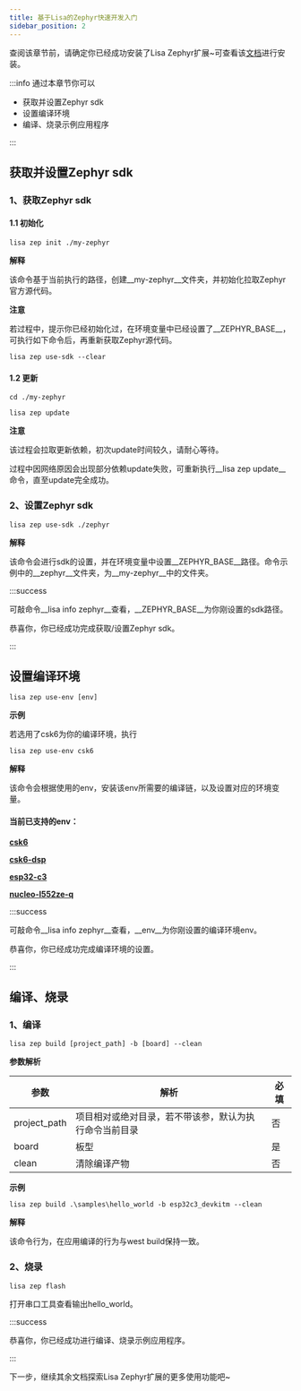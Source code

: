 ```yaml
---
title: 基于Lisa的Zephyr快速开发入门
sidebar_position: 2
---
```


查阅该章节前，请确定你已经成功安装了Lisa Zephyr扩展~可查看该[文档](./installation)进行安装。

:::info 通过本章节你可以

- 获取并设置Zephyr sdk
- 设置编译环境
- 编译、烧录示例应用程序

:::

## 获取并设置Zephyr sdk

### 1、获取Zephyr sdk

#### 1.1 初始化

```shell
lisa zep init ./my-zephyr
```

__解释__

该命令基于当前执行的路径，创建__my-zephyr__文件夹，并初始化拉取Zephyr官方源代码。

__注意__

若过程中，提示你已经初始化过，在环境变量中已经设置了__ZEPHYR_BASE__，可执行如下命令后，再重新获取Zephyr源代码。

```shell
lisa zep use-sdk --clear
```
#### 1.2 更新

```shell
cd ./my-zephyr

lisa zep update
```

__注意__

该过程会拉取更新依赖，初次update时间较久，请耐心等待。

过程中因网络原因会出现部分依赖update失败，可重新执行__lisa zep update__命令，直至update完全成功。

### 2、设置Zephyr sdk

```shell
lisa zep use-sdk ./zephyr
```

__解释__

该命令会进行sdk的设置，并在环境变量中设置__ZEPHYR_BASE__路径。命令示例中的__zephyr__文件夹，为__my-zephyr__中的文件夹。

:::success

可敲命令__lisa info zephyr__查看，__ZEPHYR_BASE__为你刚设置的sdk路径。

恭喜你，你已经成功完成获取/设置Zephyr sdk。

:::

## 设置编译环境

```shell
lisa zep use-env [env]
```

__示例__

若选用了csk6为你的编译环境，执行

```shell
lisa zep use-env csk6
```

__解释__

该命令会根据使用的env，安装该env所需要的编译链，以及设置对应的环境变量。

#### 当前已支持的env：

[__csk6__](https://lpm.listenai.com/lpm/info?keyword=%40lisa-env%2Fcsk6)

[__csk6-dsp__](https://lpm.listenai.com/lpm/info?keyword=%40lisa-env%2Fcsk6-dsp)

[__esp32-c3__](https://lpm.listenai.com/lpm/info?keyword=%40lisa-env%2Fesp32-c3)

[__nucleo-l552ze-q__](https://lpm.listenai.com/lpm/info?keyword=%40lisa-env%2Fnucleo-l552ze-q)

:::success

可敲命令__lisa info zephyr__查看，__env__为你刚设置的编译环境env。

恭喜你，你已经成功完成编译环境的设置。

:::

## 编译、烧录

### 1、编译

```shell
lisa zep build [project_path] -b [board] --clean
```

__参数解析__

| 参数 | 解析 | 必填 |
| -- | -- | -- |
| project_path | 项目相对或绝对目录，若不带该参，默认为执行命令当前目录 | 否 |
| board | 板型 | 是 |
| clean | 清除编译产物 | 否 |

__示例__

```shell
lisa zep build .\samples\hello_world -b esp32c3_devkitm --clean
```

__解释__

该命令行为，在应用编译的行为与west build保持一致。

### 2、烧录

```shell
lisa zep flash
```

打开串口工具查看输出hello_world。

:::success

恭喜你，你已经成功进行编译、烧录示例应用程序。

:::

下一步，继续其余文档探索Lisa Zephyr扩展的更多使用功能吧~